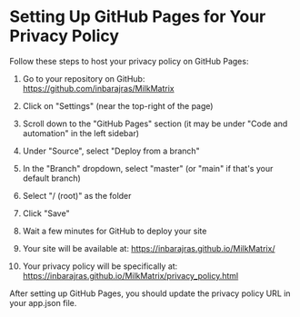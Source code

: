 # Setting Up GitHub Pages for Your Privacy Policy

Follow these steps to host your privacy policy on GitHub Pages:

1. Go to your repository on GitHub: https://github.com/inbarajras/MilkMatrix

2. Click on "Settings" (near the top-right of the page)

3. Scroll down to the "GitHub Pages" section (it may be under "Code and automation" in the left sidebar)

4. Under "Source", select "Deploy from a branch"

5. In the "Branch" dropdown, select "master" (or "main" if that's your default branch)

6. Select "/ (root)" as the folder

7. Click "Save"

8. Wait a few minutes for GitHub to deploy your site

9. Your site will be available at: https://inbarajras.github.io/MilkMatrix/

10. Your privacy policy will be specifically at: https://inbarajras.github.io/MilkMatrix/privacy_policy.html

After setting up GitHub Pages, you should update the privacy policy URL in your app.json file.
